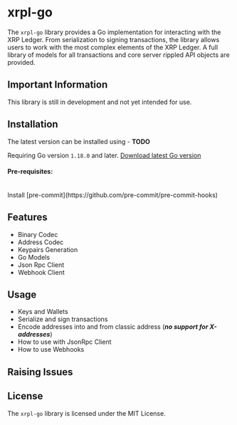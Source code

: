 # xrpl-go

The `xrpl-go` library provides a Go implementation for interacting with the XRP Ledger. From serialization to signing transactions, the library allows users to work with the most
complex elements of the XRP Ledger. A full library of models for all transactions and core server rippled API objects are provided.

## Important Information
This library is still in development and not yet intended for use.

## Installation
The latest version can be installed using - **TODO**

Requiring Go version `1.18.0` and later.
[Download latest Go version](https://go.dev/dl/)

#### Pre-requisites:
</br>
Install [pre-commit](https://github.com/pre-commit/pre-commit-hooks)
</br>

## Features
* Binary Codec
* Address Codec
* Keypairs Generation
* Go Models 
* Json Rpc Client
* Webhook Client

## Usage
* Keys and Wallets
* Serialize and sign transactions
* Encode addresses into and from classic address (***no support for X-addresses***)
* How to use with JsonRpc Client
* How to use Webhooks

## Raising Issues

## License
The `xrpl-go` library is licensed under the MIT License.
